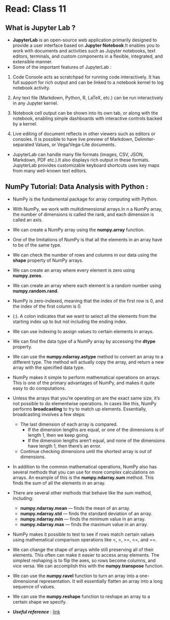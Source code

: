 # Read: Class 11

## What is Jupyter Lab ?
* **JupyterLab** is an open-source web application primarily designed to provide a user interface  based on **Jupyter Notebook**.It enables you to work with documents and activities such as Jupyter notebooks, text editors, terminals, and custom components in a flexible, integrated, and extensible manner. 
* Some of the important features of JupyterLab :
 1. Code Console acts as scratchpad for running code interactively.
   It has full support for rich output and can be linked to a notebook kernel to log notebook activity.

 2. Any text file (Markdown, Python, R, LaTeX, etc.) can be run interactively in any Jupyter kernel.

 3. Notebook cell output can be shown into its own tab, or along with the notebook, enabling simple dashboards with interactive controls backed by a kernel.

 4. Live editing of document reflects in other viewers such as editors or consoles. 
  It is possible to have live preview of Markdown, Delimiter-separated Values, or Vega/Vega-Lite documents.

* JupyterLab can handle many file formats (images, CSV, JSON, Markdown, PDF etc.).It also displays rich output in these formats. JupyterLab provides customizable keyboard shortcuts uses key maps from many well-known text editors.

## NumPy Tutorial: Data Analysis with Python :
* NumPy is the fundamental package for array computing with Python.
* With NumPy, we work with multidimensional arrays.In n a NumPy array, the number of dimensions is called the rank, and each dimension is called an axis.
* We can create a NumPy array using the **numpy.array** function.
* One of the limitations of NumPy is that all the elements in an array have to be of the same type.
* We can check the number of rows and columns in our data using the **shape** property of NumPy arrays. 
* We can create an array where every element is zero using **numpy.zeros**.
* We can create an array where each element is a random number using **numpy.random.rand**.
* NumPy is zero-indexed, meaning that the index of the first row is 0, and the index of the first column is 0.
*  (:). A colon indicates that we want to select all the elements from the starting index up to but not including the ending index.
* We can use indexing to assign values to certain elements in arrays.
* We can find the data type of a NumPy array by accessing the **dtype** property.
* We can use the **numpy.ndarray.astype** method to convert an array to a different type. The method will actually copy the array, and return a new array with the specified data type. 
* NumPy makes it simple to perform mathematical operations on arrays. This is one of the primary advantages of NumPy, and makes it quite easy to do computations.
* Unless the arrays that you’re operating on are the exact same size, it’s not possible to do elementwise operations. In cases like this, NumPy performs **broadcasting** to try to match up elements. Essentially, broadcasting involves a few steps:
  * The last dimension of each array is compared.
    - If the dimension lengths are equal, or one of the dimensions is of length 1, then we keep going.
    - If the dimension lengths aren’t equal, and none of the dimensions have length 1, then there’s an error.
  * Continue checking dimensions until the shortest array is out of dimensions.

* In addition to the common mathematical operations, NumPy also has several methods that you can use for more complex calculations on arrays. An example of this is the **numpy.ndarray.sum** method. This finds the sum of all the elements in an array.
* There are several other methods that behave like the sum method, including:
  * **numpy.ndarray.mean** — finds the mean of an array.
  * **numpy.ndarray.std** — finds the standard deviation of an array.
  * **numpy.ndarray.min** — finds the minimum value in an array.
  * **numpy.ndarray.max** — finds the maximum value in an array.

* NumPy makes it possible to test to see if rows match certain values using mathematical comparison operations like <, >, >=, <=, and ==.
* We can change the shape of arrays while still preserving all of their elements. This often can make it easier to access array elements. The simplest reshaping is to flip the axes, so rows become columns, and vice versa. We can accomplish this with the **numpy.transpose** function.
* We can use the **numpy.ravel** function to turn an array into a one-dimensional representation. It will essentially flatten an array into a long sequence of values.
* We can use the **numpy.reshape** function to reshape an array to a certain shape we specify.

* ***Useful reference*** : [link](https://numpy.org/doc/stable/reference/arrays.ndarray.html)




